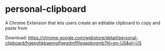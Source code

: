 # personal-clipboard
A Chrome Extension that lets users create an editable clipboard to copy and paste from

Download: https://chrome.google.com/webstore/detail/personal-clipboard/hgepghkbaemgjfgegdmffllpgapbngmb?hl=en-US&gl=US
